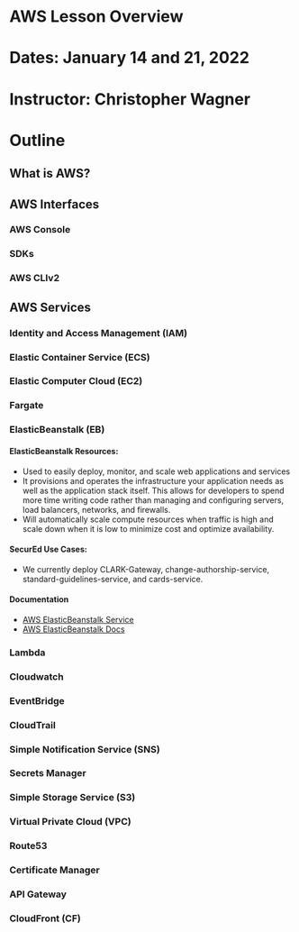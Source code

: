 # AWS Lesson Overview
# Dates: January 14 and 21, 2022
# Instructor: Christopher Wagner

# Outline
## What is AWS?

## AWS Interfaces

### AWS Console

### SDKs

### AWS CLIv2

## AWS Services

### Identity and Access Management (IAM)

### Elastic Container Service (ECS)

### Elastic Computer Cloud (EC2)

### Fargate 

### ElasticBeanstalk (EB)

#### ElasticBeanstalk Resources:
- Used to easily deploy, monitor, and scale web applications and services
- It provisions and operates the infrastructure your application needs as well as the application stack itself. This allows for developers to spend more time writing code rather than managing and configuring servers, load balancers, networks, and firewalls. 
- Will automatically scale compute resources when traffic is high and scale down when it is low to minimize cost and optimize availability.  

#### SecurEd Use Cases:
- We currently deploy CLARK-Gateway, change-authorship-service, standard-guidelines-service, and cards-service.

#### Documentation
- [AWS ElasticBeanstalk Service](https://aws.amazon.com/elasticbeanstalk/)
- [AWS ElasticBeanstalk Docs](https://docs.aws.amazon.com/elastic-beanstalk/index.html)

### Lambda

### Cloudwatch

### EventBridge

### CloudTrail

### Simple Notification Service (SNS)

### Secrets Manager

### Simple Storage Service (S3)

### Virtual Private Cloud (VPC)

### Route53

### Certificate Manager

### API Gateway

### CloudFront (CF)





